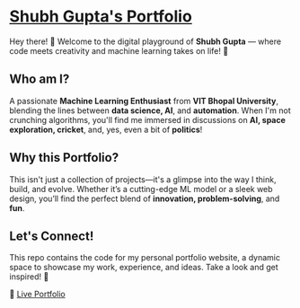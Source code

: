 # [Shubh Gupta's Portfolio](https://ishubhgupta.github.io/Portfolio)

Hey there! 👋 Welcome to the digital playground of **Shubh Gupta** — where code meets creativity and machine learning takes on life! 🚀

## Who am I?
A passionate **Machine Learning Enthusiast** from **VIT Bhopal University**, blending the lines between **data science, AI**, and **automation**. When I'm not crunching algorithms, you'll find me immersed in discussions on **AI, space exploration, cricket**, and, yes, even a bit of **politics**!

## Why this Portfolio?  
This isn't just a collection of projects—it's a glimpse into the way I think, build, and evolve. Whether it’s a cutting-edge ML model or a sleek web design, you’ll find the perfect blend of **innovation, problem-solving**, and **fun**.

## Let's Connect!
This repo contains the code for my personal portfolio website, a dynamic space to showcase my work, experience, and ideas. Take a look and get inspired! 🌟 

🔗 [Live Portfolio](https://ishubhgupta.github.io/Portfolio)
